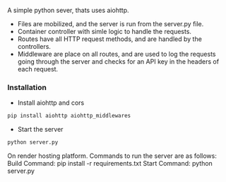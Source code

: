 A simple python sever, thats uses aiohttp.

- Files are mobilized, and the server is run from the server.py file.
- Container controller with simle logic to handle the requests.
- Routes have all HTTP request methods, and are handled by the controllers.
- Middleware are place on all routes, and are used to log the requests going through the server and checks for an API key in the headers of each request.


### Installation
- Install aiohttp and cors
```sh
pip install aiohttp aiohttp_middlewares

```

- Start the server
```sh   
python server.py
```



On render hosting platform. Commands to run the server are as follows:
Build Command: pip install -r requirements.txt
Start Command: python server.py